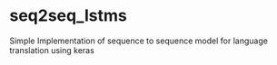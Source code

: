 # seq2seq_lstms
Simple Implementation of sequence to sequence model for language translation using keras

